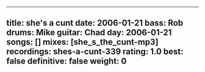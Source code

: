 
---
title: she's a cunt
date: 2006-01-21
bass:	Rob
drums:	Mike
guitar:	Chad
day: 2006-01-21
songs: []
mixes: [she_s_the_cunt-mp3]
recordings: shes-a-cunt-339
rating: 1.0
best: false
definitive: false
weight: 0
---
